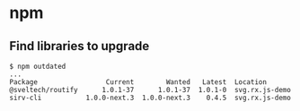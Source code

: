 # npm

## Find libraries to upgrade

```
$ npm outdated
...
Package                 Current        Wanted   Latest  Location
@sveltech/routify      1.0.1-37      1.0.1-37  1.0.1-0  svg.rx.js-demo
sirv-cli           1.0.0-next.3  1.0.0-next.3    0.4.5  svg.rx.js-demo
```


